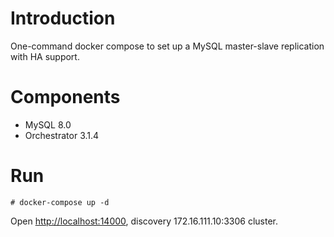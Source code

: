 # Introduction
One-command docker compose to set up a MySQL master-slave replication with HA support.

# Components
- MySQL 8.0
- Orchestrator 3.1.4

# Run
```
# docker-compose up -d
```
Open [http://localhost:14000](http://localhost:14000), discovery 172.16.111.10:3306 cluster.
